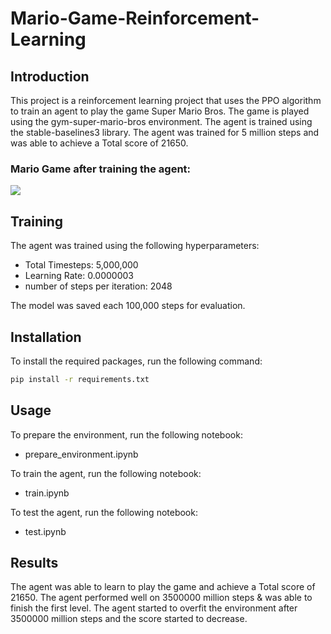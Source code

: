 # Mario-Game-Reinforcement-Learning

## Introduction
This project is a reinforcement learning project that uses the PPO algorithm to train an agent to play the game Super Mario Bros. The game is played using the gym-super-mario-bros environment. The agent is trained using the stable-baselines3 library.
The agent was trained for 5 million steps and was able to achieve a Total score of 21650.

### Mario Game after training the agent:

![](./Others/Mario-Reinforcment-Learning.gif)

## Training
The agent was trained using the following hyperparameters:

- Total Timesteps: 5,000,000
- Learning Rate: 0.0000003
- number of steps per iteration: 2048

The model was saved each 100,000 steps for evaluation.


## Installation
To install the required packages, run the following command:
```bash
pip install -r requirements.txt
```

## Usage
To prepare the environment, run the following notebook:
- prepare_environment.ipynb

To train the agent, run the following notebook:
- train.ipynb

To test the agent, run the following notebook:
- test.ipynb

## Results
The agent was able to learn to play the game and achieve a Total score of 21650.
The agent performed well on 3500000 million steps & was able to finish the first level.
The agent started to overfit the environment after 3500000 million steps and the score started to decrease.
